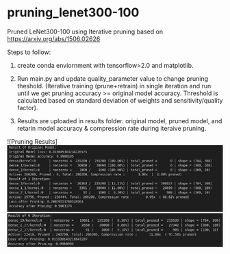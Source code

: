 # pruning_lenet300-100
Pruned LeNet300-100 using Iterative pruning based on https://arxiv.org/abs/1506.02626 

Steps to follow:
1. create conda enviornment with tensorflow>2.0 and matplotlib.


2. Run main.py and update quality_parameter value to change pruning theshold.
   (Iterative training (prune+retrain) in single iteration and run until we get pruning accuracy >= original model accuracy.
    Threshold is calculated based on standard deviation of weights and sensitivity/quality factor).

3. Results are uploaded in results folder. 
   original model, pruned model, and retarin model accuracy & compression rate during iteraive pruning.


![Pruning Results]
![Pruning Results](https://github.com/tomshalini/pruning_lenet300-100/blob/master/results/result1.png)
![Pruning Results](https://github.com/tomshalini/pruning_lenet300-100/blob/master/results/result2.png)


